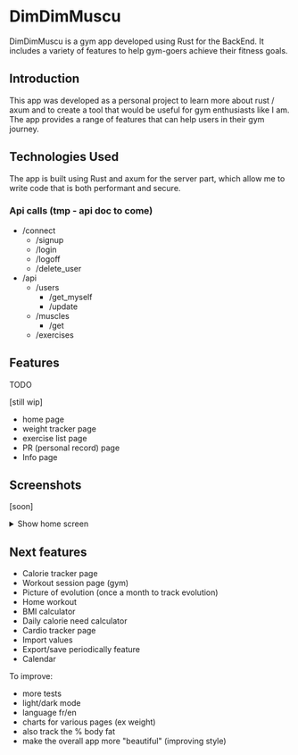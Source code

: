 # DimDimMuscu

DimDimMuscu is a gym app developed using Rust for the BackEnd.
It includes a variety of features to help gym-goers achieve their fitness goals.

## Introduction

This app was developed as a personal project to learn more about rust / axum and to create a tool that would be
useful for gym enthusiasts like I am. The app provides a range of features that can help users in their gym journey.

## Technologies Used

The app is built using Rust and axum for the server part, which allow me to write code that is both performant and
secure.

### Api calls (tmp - api doc to come)

- /connect
    - /signup
    - /login
    - /logoff
    - /delete_user
- /api
    - /users
        - /get_myself
        - /update
    - /muscles
        - /get
    - /exercises

## Features

TODO

[still wip]

- home page
- weight tracker page
- exercise list page
- PR (personal record) page
- Info page

## Screenshots

[soon]

<details>
<summary>Show home screen</summary>

<img src="screenshots/Home.png" width=200>

</details>

## Next features

- Calorie tracker page
- Workout session page (gym)
- Picture of evolution (once a month to track evolution)
- Home workout
- BMI calculator
- Daily calorie need calculator
- Cardio tracker page
- Import values
- Export/save periodically feature
- Calendar

To improve:

- more tests
- light/dark mode
- language fr/en
- charts for various pages (ex weight)
- also track the % body fat
- make the overall app more "beautiful" (improving style)
